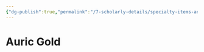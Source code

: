 ```yaml
---
{"dg-publish":true,"permalink":"/7-scholarly-details/specialty-items-and-materials/materials/auric-gold/","noteIcon":""}
---
```


# Auric Gold
